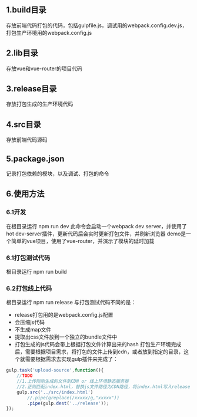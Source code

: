 ## 1.build目录
存放前端代码打包的代码，包括gulpfile.js，调试用的webpack.config.dev.js，打包生产环境用的webpack.config.js

## 2.lib目录
存放vue和vue-router的项目代码

## 3.release目录
存放打包生成的生产环境代码

## 4.src目录
存放前端代码源码

## 5.package.json
记录打包依赖的模块，以及调试、打包的命令

## 6.使用方法
### 6.1开发
在根目录运行 npm run dev
此命令会启动一个webpack dev server，并使用了hot dev-server插件，更新代码后会实时更新打包文件，并刷新浏览器
demo是一个简单的vue项目，使用了vue-router，并演示了模块的延时加载
### 6.1打包测试代码
根目录运行 npm run build
### 6.2打包线上代码
根目录运行 npm run release
与打包测试代码不同的是：
- release打包用的是webpack.config.js配置
- 会压缩js代码
- 不生成map文件
- 提取出css文件放到一个独立的bundle文件中
- 打包生成的js代码会带上根据打包文件计算出来的hash
打包生产环境完成后，需要根据项目需求，将打包的文件上传到cdn，或者放到指定的目录，这个就需要根据需求去实现gulp插件来完成了：
```javascript
gulp.task('upload-source',function(){
    //TODO
    //1.上传刚刚生成的文件到CDN or 线上环境静态服务器
    //2.正则匹配index.html，替换js文件路径为CDN路径，将index.html写入release
    gulp.src('../src/index.html')
        //.pipe(greplace(/xxxxx/g,"xxxxx"))
        .pipe(gulp.dest('../release'));
});
```